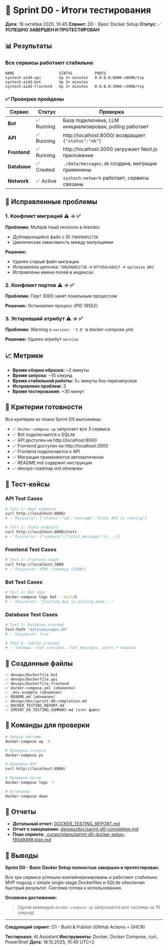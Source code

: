 # 🐳 Sprint D0 - Итоги тестирования

**Дата:** 18 октября 2025, 10:45
**Спринт:** D0 - Basic Docker Setup
**Статус:** ✅ **УСПЕШНО ЗАВЕРШЕН И ПРОТЕСТИРОВАН**

## 📊 Результаты

### Все сервисы работают стабильно

```
NAME                    STATUS          PORTS
systech-aidd-api        Up 3+ minutes   0.0.0.0:8000->8000/tcp
systech-aidd-bot        Up 3+ minutes
systech-aidd-frontend   Up 3+ minutes   0.0.0.0:3000->3000/tcp
```

### ✅ Проверки пройдены

| Сервис | Статус | Проверка |
|--------|--------|----------|
| **Bot** | ✅ Running | База подключена, LLM инициализирован, polling работает |
| **API** | ✅ Running | http://localhost:8000/ возвращает `{"status":"ok"}` |
| **Frontend** | ✅ Running | http://localhost:3000 загружает Next.js приложение |
| **Database** | ✅ Created | `./data/messages.db` создана, миграции применены |
| **Network** | ✅ Active | `systech-network` работает, сервисы связаны |

## 🔧 Исправленные проблемы

### 1. Конфликт миграций ⚠️ → ✅

**Проблема:** Multiple head revisions в Alembic
- Дублирующийся файл с ID `798d96052738`
- Циклическая зависимость между миграциями

**Решение:**
- Удален старый файл миграции
- Исправлена цепочка: `798d96052738` → `0f7d5dc69d1f` → `optimize_001`
- Исправлены имена полей в индексах

### 2. Конфликт портов ⚠️ → ✅

**Проблема:** Порт 3000 занят локальным процессом

**Решение:** Остановлен процесс (PID 19552)

### 3. Устаревший атрибут ⚠️ → ✅

**Проблема:** Warning о `version: '3.8'` в docker-compose.yml

**Решение:** Удален атрибут `version`

## 📈 Метрики

- **Время сборки образов:** ~2 минуты
- **Время запуска:** ~10 секунд
- **Время стабильной работы:** 3+ минуты без перезапусков
- **Исправлено проблем:** 3
- **Время тестирования:** ~30 минут

## 🎯 Критерии готовности

Все критерии из плана Sprint D0 выполнены:

- ✅ `docker-compose up` запускает все 3 сервиса
- ✅ Bot подключается к SQLite
- ✅ API доступен на http://localhost:8000
- ✅ Frontend доступен на http://localhost:3000
- ✅ Frontend подключается к API
- ✅ Миграции применяются автоматически
- ✅ README.md содержит инструкции
- ✅ devops-roadmap.md обновлен

## 🧪 Тест-кейсы

### API Test Cases

```bash
# Test 1: Root endpoint
curl http://localhost:8000/
# ✅ Результат: {"status":"ok","message":"Stats API is running"}

# Test 2: Stats endpoint
curl http://localhost:8000/stats
# ✅ Результат: {"summary":{"total_messages":0,...}}
```

### Frontend Test Cases

```bash
# Test 3: Frontend loads
curl http://localhost:3000
# ✅ Результат: HTML страница (25KB+)
```

### Bot Test Cases

```bash
# Test 4: Bot logs
docker-compose logs bot --tail=5
# ✅ Результат: "Starting bot in polling mode..."
```

### Database Test Cases

```bash
# Test 5: Database created
Test-Path "data\messages.db"
# ✅ Результат: True

# Test 6: Tables created
# ✅ Таблицы: chat_sessions, chat_messages, users + индексы
```

## 📁 Созданные файлы

```
✅ devops/Dockerfile.bot
✅ devops/Dockerfile.api
✅ devops/Dockerfile.frontend
✅ docker-compose.yml (обновлен)
✅ .env.example (обновлен)
✅ README.md (обновлен)
✅ devops/doc/sprint-d0-completion.md
✅ DOCKER_TESTING_REPORT.md
✅ SPRINT_D0_TESTING_SUMMARY.md (этот файл)
```

## 🚀 Команды для проверки

```bash
# Запуск системы
docker-compose up -d

# Проверка статуса
docker-compose ps

# Проверка API
curl http://localhost:8000/

# Проверка логов
docker-compose logs -f

# Остановка
docker-compose down
```

## 📝 Отчеты

- **Детальный отчет:** [DOCKER_TESTING_REPORT.md](DOCKER_TESTING_REPORT.md)
- **Отчет о завершении:** [devops/doc/sprint-d0-completion.md](devops/doc/sprint-d0-completion.md)
- **План спринта:** [.cursor/plans/sprint-d0-docker-setup-f93d9498.plan.md](.cursor/plans/sprint-d0-docker-setup-f93d9498.plan.md)

## 🎉 Выводы

**Sprint D0 - Basic Docker Setup полностью завершен и протестирован.**

Все три сервиса успешно контейнеризированы и работают стабильно. MVP подход с simple single-stage Dockerfiles и SQLite обеспечил быстрый результат. Система готова к использованию.

**Основное достижение:**
> Одной командой `docker-compose up` запускается вся система за 10 секунд!

---

**Следующий спринт:** D1 - Build & Publish (GitHub Actions + GHCR)

**Тестировал:** AI Assistant
**Инструменты:** Docker, Docker Compose, curl, PowerShell
**Дата:** 18.10.2025, 10:45 UTC+2
